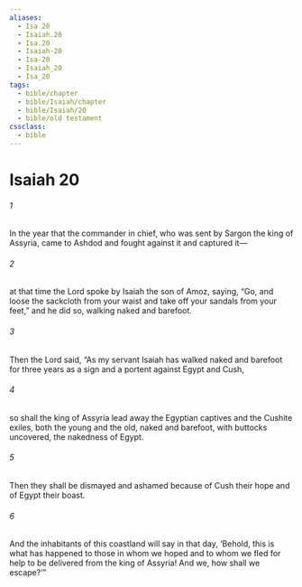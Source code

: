 ```yaml
---
aliases:
  - Isa 20
  - Isaiah.20
  - Isa.20
  - Isaiah-20
  - Isa-20
  - Isaiah_20
  - Isa_20
tags:
  - bible/chapter
  - bible/Isaiah/chapter
  - bible/Isaiah/20
  - bible/old testament
cssclass:
  - bible
---
```


# Isaiah 20

###### 1
In the year that the commander in chief, who was sent by Sargon the king of Assyria, came to Ashdod and fought against it and captured it—
###### 2
at that time the Lord spoke by Isaiah the son of Amoz, saying, “Go, and loose the sackcloth from your waist and take off your sandals from your feet,” and he did so, walking naked and barefoot.
###### 3
Then the Lord said, “As my servant Isaiah has walked naked and barefoot for three years as a sign and a portent against Egypt and Cush,
###### 4
so shall the king of Assyria lead away the Egyptian captives and the Cushite exiles, both the young and the old, naked and barefoot, with buttocks uncovered, the nakedness of Egypt.
###### 5
Then they shall be dismayed and ashamed because of Cush their hope and of Egypt their boast.
###### 6
And the inhabitants of this coastland will say in that day, ‘Behold, this is what has happened to those in whom we hoped and to whom we fled for help to be delivered from the king of Assyria! And we, how shall we escape?’”


